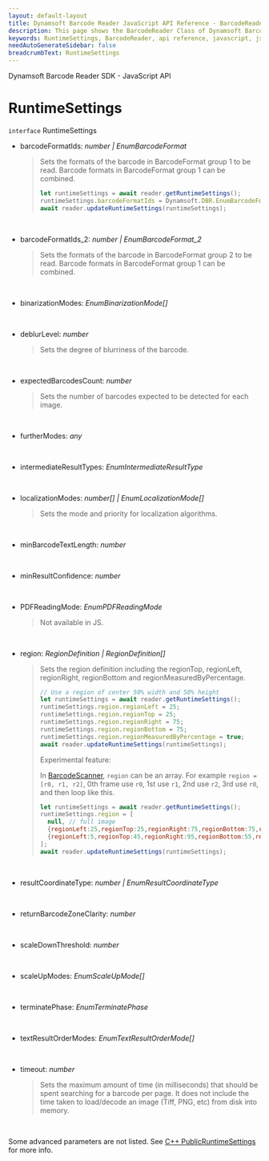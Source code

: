 ```yaml
---
layout: default-layout
title: Dynamsoft Barcode Reader JavaScript API Reference - BarcodeReader
description: This page shows the BarcodeReader Class of Dynamsoft Barcode Reader JavaScript SDK.
keywords: RuntimeSettings, BarcodeReader, api reference, javascript, js
needAutoGenerateSidebar: false
breadcrumbText: RuntimeSettings
---
```


Dynamsoft Barcode Reader SDK - JavaScript API
# RuntimeSettings

`interface` RuntimeSettings

* barcodeFormatIds: *number | EnumBarcodeFormat*

  > Sets the formats of the barcode in BarcodeFormat group 1 to be read. Barcode formats in BarcodeFormat group 1 can be combined.
  > ```js
  > let runtimeSettings = await reader.getRuntimeSettings();
  > runtimeSettings.barcodeFormatIds = Dynamsoft.DBR.EnumBarcodeFormat.BF_ONED | Dynamsoft.DBR.EnumBarcodeFormat.BF_QR_CODE;
  > await reader.updateRuntimeSettings(runtimeSettings);
  > ```

  <br>

* barcodeFormatIds_2: *number | EnumBarcodeFormat_2*

  > Sets the formats of the barcode in BarcodeFormat group 2 to be read. Barcode formats in BarcodeFormat group 1 can be combined.

  <br>

* binarizationModes: *EnumBinarizationMode[]*

  <br>

* deblurLevel: *number*

  > Sets the degree of blurriness of the barcode.

  <br>

* expectedBarcodesCount: *number*

  > Sets the number of barcodes expected to be detected for each image.

  <br>

* furtherModes: *any*

  <br>

* intermediateResultTypes: *EnumIntermediateResultType*

  <br>

* localizationModes: *number[] | EnumLocalizationMode[]*

  > Sets the mode and priority for localization algorithms.

  <br>

* minBarcodeTextLength: *number*

  <br>

* minResultConfidence: *number*

  <br>

* PDFReadingMode: *EnumPDFReadingMode*

  > Not available in JS.

  <br>

* region: *RegionDefinition | RegionDefinition[]*

  > Sets the region definition including the regionTop, regionLeft, regionRight, regionBottom and regionMeasuredByPercentage.
  >
  > ```js
  > // Use a region of center 50% width and 50% height
  > let runtimeSettings = await reader.getRuntimeSettings();
  > runtimeSettings.region.regionLeft = 25;
  > runtimeSettings.region.regionTop = 25;
  > runtimeSettings.region.regionRight = 75;
  > runtimeSettings.region.regionBottom = 75;
  > runtimeSettings.region.regionMeasuredByPercentage = true;
  > await reader.updateRuntimeSettings(runtimeSettings);
  > ```
  >
  > Experimental feature:
  >
  > In [BarcodeScanner](../BarcodeScanner.md), `region` can be an array. For example `region = [r0, r1, r2]`, 0th frame use `r0`, 1st use `r1`, 2nd use `r2`, 3rd use `r0`, and then loop like this. 
  >
  > ```js
  > let runtimeSettings = await reader.getRuntimeSettings();
  > runtimeSettings.region = [
  >   null, // full image
  >   {regionLeft:25,regionTop:25,regionRight:75,regionBottom:75,regionMeasuredByPercentage:true}, // center 50% 
  >   {regionLeft:5,regionTop:45,regionRight:95,regionBottom:55,regionMeasuredByPercentage:true}, // width 90%, height 10% 
  > ];
  > await reader.updateRuntimeSettings(runtimeSettings);
  > ```

  <br>

* resultCoordinateType: *number | EnumResultCoordinateType*

  <br>

* returnBarcodeZoneClarity: *number*

  <br>

* scaleDownThreshold: *number*

  <br>

* scaleUpModes: *EnumScaleUpMode[]*

  <br>

* terminatePhase: *EnumTerminatePhase*

  <br>

* textResultOrderModes: *EnumTextResultOrderMode[]*

  <br>

* timeout: *number*

  > Sets the maximum amount of time (in milliseconds) that should be spent searching for a barcode per page. 
  > It does not include the time taken to load/decode an image (Tiff, PNG, etc) from disk into memory.

  <br>

Some advanced parameters are not listed. See [C++ PublicRuntimeSettings](https://www.dynamsoft.com/barcode-reader/programming/c-cplusplus/struct/PublicRuntimeSettings.html?src=cpp&&ver=latest) for more info.


